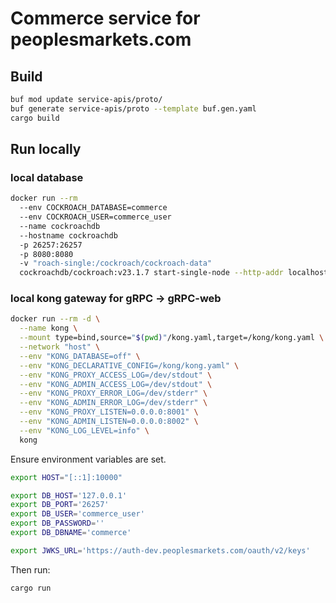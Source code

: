 # Commerce service for peoplesmarkets.com

## Build

```sh
buf mod update service-apis/proto/
buf generate service-apis/proto --template buf.gen.yaml
cargo build
```

## Run locally

### local database

```sh
docker run --rm
  --env COCKROACH_DATABASE=commerce
  --env COCKROACH_USER=commerce_user
  --name cockroachdb
  --hostname cockroachdb
  -p 26257:26257
  -p 8080:8080
  -v "roach-single:/cockroach/cockroach-data"
  cockroachdb/cockroach:v23.1.7 start-single-node --http-addr localhost:8080 --insecure
```

### local kong gateway for gRPC -> gRPC-web

```sh
docker run --rm -d \
  --name kong \
  --mount type=bind,source="$(pwd)"/kong.yaml,target=/kong/kong.yaml \
  --network "host" \
  --env "KONG_DATABASE=off" \
  --env "KONG_DECLARATIVE_CONFIG=/kong/kong.yaml" \
  --env "KONG_PROXY_ACCESS_LOG=/dev/stdout" \
  --env "KONG_ADMIN_ACCESS_LOG=/dev/stdout" \
  --env "KONG_PROXY_ERROR_LOG=/dev/stderr" \
  --env "KONG_ADMIN_ERROR_LOG=/dev/stderr" \
  --env "KONG_PROXY_LISTEN=0.0.0.0:8001" \
  --env "KONG_ADMIN_LISTEN=0.0.0.0:8002" \
  --env "KONG_LOG_LEVEL=info" \
  kong
```

Ensure environment variables are set.

```sh
export HOST="[::1]:10000"

export DB_HOST='127.0.0.1'
export DB_PORT='26257'
export DB_USER='commerce_user'
export DB_PASSWORD=''
export DB_DBNAME='commerce'

export JWKS_URL='https://auth-dev.peoplesmarkets.com/oauth/v2/keys'
```

Then run:

```sh
cargo run
```
